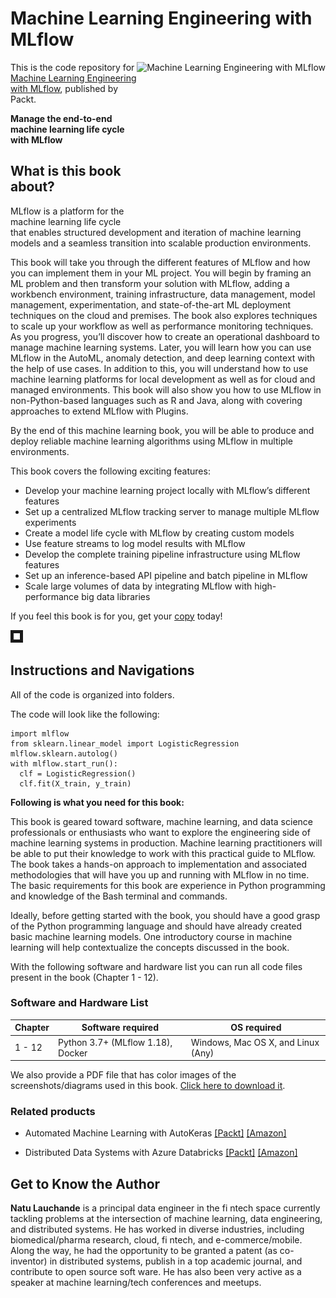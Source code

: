 # Machine Learning Engineering with MLflow

<a href="https://www.packtpub.com/product/Machine-Learning-Engineering-with-MLflow/9781800560796?utm_source=github&utm_medium=repository&utm_campaign=9781800560796"><img src="https://static.packt-cdn.com/products/9781800560796/cover/smaller" alt="Machine Learning Engineering with MLflow" height="256px" align="right"></a>

This is the code repository for [Machine Learning Engineering with MLflow](https://www.packtpub.com/product/Machine-Learning-Engineering-with-MLflow/9781800560796?utm_source=github&utm_medium=repository&utm_campaign=9781800560796), published by Packt.

**Manage the end-to-end machine learning life cycle with MLflow**

## What is this book about?
MLflow is a platform for the machine learning life cycle that enables structured development and iteration of machine learning models and a seamless transition into scalable production environments.

This book will take you through the different features of MLflow and how you can implement them in your ML project. You will begin by framing an ML problem and then transform your solution with MLflow, adding a workbench environment, training infrastructure, data management, model management, experimentation, and state-of-the-art ML deployment techniques on the cloud and premises. The book also explores techniques to scale up your workflow as well as performance monitoring techniques. As you progress, you’ll discover how to create an operational dashboard to manage machine learning systems. Later, you will learn how you can use MLflow in the AutoML, anomaly detection, and deep learning context with the help of use cases. In addition to this, you will understand how to use machine learning platforms for local development as well as for cloud and managed environments. This book will also show you how to use MLflow in non-Python-based languages such as R and Java, along with covering approaches to extend MLflow with Plugins.

By the end of this machine learning book, you will be able to produce and deploy reliable machine learning algorithms using MLflow in multiple environments.

This book covers the following exciting features: 
* Develop your machine learning project locally with MLflow’s different features
* Set up a centralized MLflow tracking server to manage multiple MLflow experiments
* Create a model life cycle with MLflow by creating custom models
* Use feature streams to log model results with MLflow
* Develop the complete training pipeline infrastructure using MLflow features
* Set up an inference-based API pipeline and batch pipeline in MLflow
* Scale large volumes of data by integrating MLflow with high-performance big data libraries

If you feel this book is for you, get your [copy](https://www.amazon.com/dp/1800560796) today!

<a href="https://www.packtpub.com/?utm_source=github&utm_medium=banner&utm_campaign=GitHubBanner"><img src="https://raw.githubusercontent.com/PacktPublishing/GitHub/master/GitHub.png" alt="https://www.packtpub.com/" border="5" /></a>

## Instructions and Navigations
All of the code is organized into folders.

The code will look like the following:
```
import mlflow
from sklearn.linear_model import LogisticRegression
mlflow.sklearn.autolog()
with mlflow.start_run():
  clf = LogisticRegression()
  clf.fit(X_train, y_train)

```

**Following is what you need for this book:**

This book is geared toward software, machine learning, and data science professionals or enthusiasts who want to explore the engineering side of machine learning systems in production. Machine learning practitioners will be able to put their knowledge to work with this practical guide to MLflow. The book takes a hands-on approach to implementation and associated methodologies that will have you up and running with MLflow in no time. The basic requirements for this book are experience in Python programming and knowledge of the Bash terminal and commands.

Ideally, before getting started with the book, you should have a good grasp of the Python programming language and should have already created basic machine learning models. One introductory course in machine learning will help contextualize the concepts discussed in the book.

With the following software and hardware list you can run all code files present in the book (Chapter 1 - 12).

### Software and Hardware List

| Chapter  | Software required                                                                    | OS required                        |
| -------- | -------------------------------------------------------------------------------------| -----------------------------------|
|  1 - 12  |   	Python 3.7+ (MLflow 1.18), Docker                                         			  | Windows, Mac OS X, and Linux (Any) |

We also provide a PDF file that has color images of the screenshots/diagrams used in this book. [Click here to download it]( https://static.packt-cdn.com/downloads/9781800560796_ColorImages.pdf).


### Related products <Other books you may enjoy>
* Automated Machine Learning with AutoKeras [[Packt]](https://www.packtpub.com/product/automated-machine-learning-with-autokeras/9781800567641) [[Amazon]](https://www.amazon.com/dp/B08ZT2SP4J)

* Distributed Data Systems with Azure Databricks [[Packt]](https://www.packtpub.com/product/distributed-data-systems-with-azure-databricks/9781838647216) [[Amazon]](https://www.amazon.com/dp/183864721X)

## Get to Know the Author
**Natu Lauchande** is a principal data engineer in the fi ntech space currently tackling problems at the intersection of machine learning, data engineering, and distributed systems. He has worked in diverse industries, including biomedical/pharma research, cloud, fi ntech, and e-commerce/mobile. Along the way, he had the opportunity to be granted a patent (as co-inventor) in distributed systems, publish in a top academic journal, and contribute to open source soft ware. He has also been very active as a speaker at machine learning/tech conferences and meetups.


